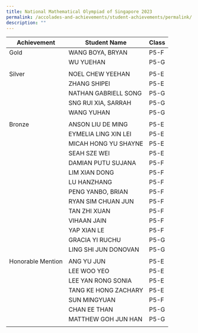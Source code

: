 ```yaml
---
title: National Mathematical Olympiad of Singapore 2023
permalink: /accolades-and-achievements/student-achievements/permalink/
description: ""
---
```

| Achievement | Student Name | Class |
| -------------- | -------------- |-------- |
| Gold     | WANG BOYA, BRYAN     | P5-F     |
|      | WU YUEHAN     | P5-G     |
|      |      |      |
| Silver   |  NOEL CHEW YEEHAN      | P5-E     |
|      | ZHANG SHIPEI     | P5-E     |
|      | NATHAN GABRIELL SONG     | P5-G     |
|      | SNG RUI XIA, SARRAH     | P5-G     |
|      | WANG YUHAN     | P5-G     |
|      |    |  |
| Bronze     | ANSON LIU DE MING     | P5-E     |
|      | EYMELIA LING XIN LEI     | P5-E     |
|      | MICAH HONG YU SHAYNE     | P5-E     |
|      | SEAH SZE WEI     | P5-E     |
|      | DAMIAN PUTU SUJANA     | P5-F     |
|      | LIM XIAN DONG     | P5-F     |
|      | LU HANZHANG     | P5-F     |
|      | PENG YANBO, BRIAN     | P5-F     |
|      | RYAN SIM CHUAN JUN     | P5-F     |
|      | TAN ZHI XUAN     | P5-F     |
|      | VIHAAN JAIN     | P5-F     |
|      | YAP XIAN LE     | P5-F     |
|      | GRACIA YI RUCHU     | P5-G     |
|      | LING SHI JUN DONOVAN     | P5-G    |
|      |     |      |
|  Honorable Mention    | ANG YU JUN     | P5-E     |
|      | LEE WOO YEO     | P5-E     |
|      | LEE YAN RONG SONIA     | P5-E     |
|      | TANG KE HONG ZACHARY     | P5-E     |
|      | SUN MINGYUAN     | P5-F     |
|      | CHAN EE THAN     | P5-G     |
|      | MATTHEW GOH JUN HAN     | P5-G     |
|  |  |  |